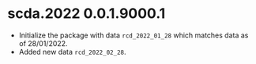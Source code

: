 # scda.2022 0.0.1.9000.1

* Initialize the package with data `rcd_2022_01_28` which matches data as of 28/01/2022.
* Added new data `rcd_2022_02_28`.
